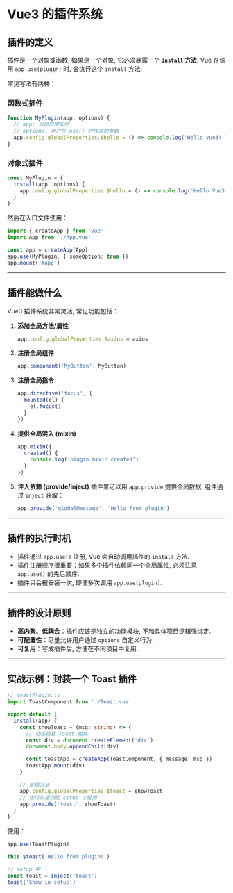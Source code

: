 # Vue3 的插件系统

## 插件的定义

插件是一个对象或函数, 如果是一个对象, 它必须暴露一个 **`install` 方法**. Vue 在调用 `app.use(plugin)` 时, 会执行这个 `install` 方法.

常见写法有两种：

### 函数式插件

```ts
function MyPlugin(app, options) {
  // app: 当前应用实例
  // options: 用户在 use() 时传递的参数
  app.config.globalProperties.$hello = () => console.log('Hello Vue3!')
}
```

### 对象式插件

```ts
const MyPlugin = {
  install(app, options) {
    app.config.globalProperties.$hello = () => console.log('Hello Vue3!')
  }
}
```

然后在入口文件使用：

```ts
import { createApp } from 'vue'
import App from './App.vue'

const app = createApp(App)
app.use(MyPlugin, { someOption: true })
app.mount('#app')
```

---

## 插件能做什么

Vue3 插件系统非常灵活, 常见功能包括：

1. **添加全局方法/属性**

   ```ts
   app.config.globalProperties.$axios = axios
   ```

2. **注册全局组件**

   ```ts
   app.component('MyButton', MyButton)
   ```

3. **注册全局指令**

   ```ts
   app.directive('focus', {
     mounted(el) {
       el.focus()
     }
   })
   ```

4. **提供全局混入 (mixin)**

   ```ts
   app.mixin({
     created() {
       console.log('plugin mixin created')
     }
   })
   ```

5. **注入依赖 (provide/inject)**
   插件里可以用 `app.provide` 提供全局数据, 组件通过 `inject` 获取：

   ```ts
   app.provide('globalMessage', 'Hello from plugin')
   ```

---

## 插件的执行时机

* 插件通过 `app.use()` 注册, Vue 会自动调用插件的 `install` 方法.
* 插件注册顺序很重要：如果多个插件依赖同一个全局属性, 必须注意 `app.use()` 的先后顺序.
* 插件只会被安装一次, 即使多次调用 `app.use(plugin)`.

---

## 插件的设计原则

* **高内聚、低耦合**：插件应该是独立的功能模块, 不和具体项目逻辑强绑定.
* **可配置性**：尽量允许用户通过 `options` 自定义行为.
* **可复用**：写成插件后, 方便在不同项目中复用.

---

## 实战示例：封装一个 Toast 插件

```ts
// toastPlugin.ts
import ToastComponent from './Toast.vue'

export default {
  install(app) {
    const showToast = (msg: string) => {
      // 动态挂载 Toast 组件
      const div = document.createElement('div')
      document.body.appendChild(div)

      const toastApp = createApp(ToastComponent, { message: msg })
      toastApp.mount(div)
    }

    // 全局方法
    app.config.globalProperties.$toast = showToast
    // 也可以提供给 setup 中使用
    app.provide('toast', showToast)
  }
}
```

使用：

```ts
app.use(ToastPlugin)

this.$toast('Hello from plugin!')

// setup 中
const toast = inject('toast')
toast('Show in setup')
```
